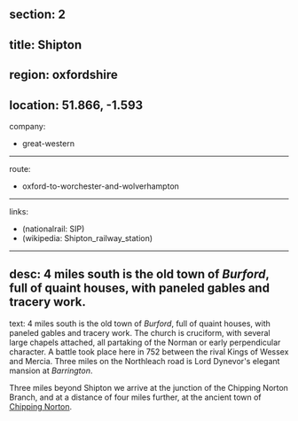 section: 2
----
title: Shipton
----
region: oxfordshire
----
location: 51.866, -1.593
----
company:
- great-western
----
route:
- oxford-to-worchester-and-wolverhampton
----
links:
- (nationalrail: SIP)
- (wikipedia: Shipton_railway_station)
----
desc: 4 miles south is the old town of *Burford*, full of quaint houses, with paneled gables and tracery work.
----
text: 4 miles south is the old town of *Burford*, full of quaint houses, with paneled gables and tracery work. The church is cruciform, with several large chapels attached, all partaking of the Norman or early perpendicular character. A battle took place here in 752 between the rival Kings of Wessex and Mercia. Three miles on the Northleach road is Lord Dynevor's elegant mansion at *Barrington*.

Three miles beyond Shipton we arrive at the junction of the Chipping Norton Branch, and at a distance of four miles further, at the ancient town of [Chipping Norton](/stations/chipping-norton).
